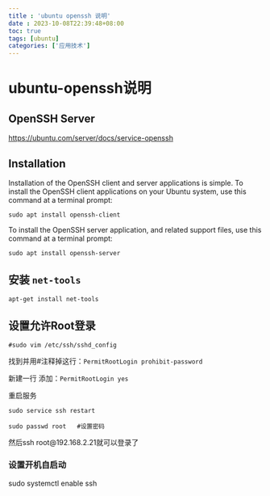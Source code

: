 ```yaml
---
title : 'ubuntu openssh 说明'
date : 2023-10-08T22:39:48+08:00
toc: true
tags: [ubuntu]
categories: ['应用技术']
---
```

# ubuntu-openssh说明

## OpenSSH Server

<https://ubuntu.com/server/docs/service-openssh>

## Installation

Installation of the OpenSSH client and server applications is simple. To install the OpenSSH client applications on your Ubuntu system, use this command at a terminal prompt:

    sudo apt install openssh-client

To install the OpenSSH server application, and related support files, use this command at a terminal prompt:

    sudo apt install openssh-server

## 安装 `net-tools`

    apt-get install net-tools

## 设置允许Root登录

    #sudo vim /etc/ssh/sshd_config

找到并用#注释掉这行：`PermitRootLogin prohibit-password`

新建一行 添加：`PermitRootLogin yes`

重启服务

    sudo service ssh restart

    sudo passwd root   #设置密码

然后ssh root\@192.168.2.21就可以登录了

### 设置开机自启动

sudo systemctl enable ssh
